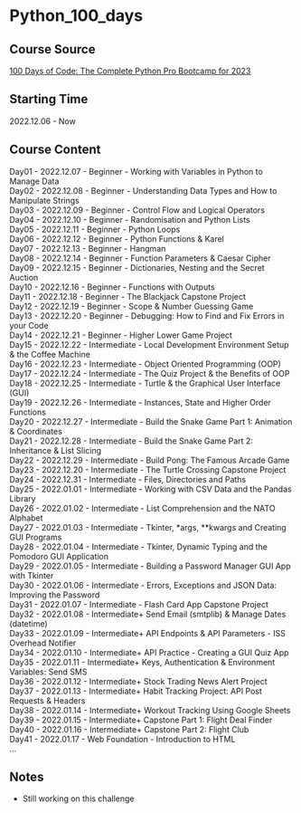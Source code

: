 # Python_100_days
## Course Source
[100 Days of Code: The Complete Python Pro Bootcamp for 2023](https://www.udemy.com/course/100-days-of-code/)

## Starting Time
2022.12.06 - Now

## Course Content
Day01 - 2022.12.07 - Beginner - Working with Variables in Python to Manage Data  
Day02 - 2022.12.08 - Beginner - Understanding Data Types and How to Manipulate Strings  
Day03 - 2022.12.09 - Beginner - Control Flow and Logical Operators  
Day04 - 2022.12.10 - Beginner - Randomisation and Python Lists  
Day05 - 2022.12.11 - Beginner - Python Loops  
Day06 - 2022.12.12 - Beginner - Python Functions & Karel  
Day07 - 2022.12.13 - Beginner - Hangman  
Day08 - 2022.12.14 - Beginner - Function Parameters & Caesar Cipher  
Day09 - 2022.12.15 - Beginner - Dictionaries, Nesting and the Secret Auction  
Day10 - 2022.12.16 - Beginner - Functions with Outputs  
Day11 - 2022.12.18 - Beginner - The Blackjack Capstone Project  
Day12 - 2022.12.19 - Beginner - Scope & Number Guessing Game  
Day13 - 2022.12.20 - Beginner - Debugging: How to Find and Fix Errors in your Code  
Day14 - 2022.12.21 - Beginner - Higher Lower Game Project  
Day15 - 2022.12.22 - Intermediate - Local Development Environment Setup & the Coffee Machine  
Day16 - 2022.12.23 - Intermediate - Object Oriented Programming (OOP)  
Day17 - 2022.12.24 - Intermediate - The Quiz Project & the Benefits of OOP  
Day18 - 2022.12.25 - Intermediate - Turtle & the Graphical User Interface (GUI)  
Day19 - 2022.12.26 - Intermediate - Instances, State and Higher Order Functions  
Day20 - 2022.12.27 - Intermediate - Build the Snake Game Part 1: Animation & Coordinates  
Day21 - 2022.12.28 - Intermediate - Build the Snake Game Part 2: Inheritance & List Slicing  
Day22 - 2022.12.29 - Intermediate - Build Pong: The Famous Arcade Game  
Day23 - 2022.12.20 - Intermediate - The Turtle Crossing Capstone Project  
Day24 - 2022.12.31 - Intermediate - Files, Directories and Paths  
Day25 - 2022.01.01 - Intermediate - Working with CSV Data and the Pandas Library  
Day26 - 2022.01.02 - Intermediate - List Comprehension and the NATO Alphabet  
Day27 - 2022.01.03 - Intermediate - Tkinter, *args, **kwargs and Creating GUI Programs  
Day28 - 2022.01.04 - Intermediate - Tkinter, Dynamic Typing and the Pomodoro GUI Application  
Day29 - 2022.01.05 - Intermediate - Building a Password Manager GUI App with Tkinter  
Day30 - 2022.01.06 - Intermediate - Errors, Exceptions and JSON Data: Improving the Password  
Day31 - 2022.01.07 - Intermediate - Flash Card App Capstone Project  
Day32 - 2022.01.08 - Intermediate+ Send Email (smtplib) & Manage Dates (datetime)  
Day33 - 2022.01.09 - Intermediate+ API Endpoints & API Parameters - ISS Overhead Notifier  
Day34 - 2022.01.10 - Intermediate+ API Practice - Creating a GUI Quiz App  
Day35 - 2022.01.11 - Intermediate+ Keys, Authentication & Environment Variables: Send SMS  
Day36 - 2022.01.12 - Intermediate+ Stock Trading News Alert Project  
Day37 - 2022.01.13 - Intermediate+ Habit Tracking Project: API Post Requests & Headers  
Day38 - 2022.01.14 - Intermediate+ Workout Tracking Using Google Sheets  
Day39 - 2022.01.15 - Intermediate+ Capstone Part 1: Flight Deal Finder  
Day40 - 2022.01.16 - Intermediate+ Capstone Part 2: Flight Club  
Day41 - 2022.01.17 - Web Foundation - Introduction to HTML  
...  

## Notes
+ Still working on this challenge


